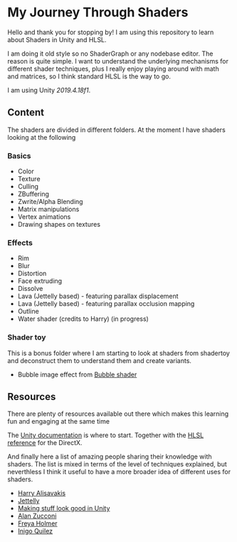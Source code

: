 # My Journey Through Shaders

Hello and thank you for stopping by!
I am using this repository to learn about Shaders in Unity and HLSL. 

I am doing it old style so no ShaderGraph or any nodebase editor.
The reason is quite simple. I want to understand the underlying mechanisms for different shader techniques, plus I really enjoy playing around with math and matrices, so I think standard HLSL is the way to go.

I am using Unity _2019.4.18f1_.

## Content

The shaders are divided in different folders. At the moment I have shaders looking at the following

### Basics

- Color
- Texture
- Culling
- ZBuffering
- Zwrite/Alpha Blending
- Matrix manipulations
- Vertex animations
- Drawing shapes on textures

### Effects

- Rim
- Blur
- Distortion
- Face extruding
- Dissolve
- Lava (Jettelly based)  - featuring parallax displacement
- Lava (Jettelly based)  - featuring parallax occlusion mapping
- Outline
- Water shader (credits to Harry) (in progress)

### Shader toy

This is a bonus folder where I am starting to look at shaders from shadertoy and deconstruct them to understand them and create variants.
- Bubble image effect from [Bubble shader](https://www.shadertoy.com/view/4dl3zn)

## Resources

There are plenty of resources available out there which makes this learning fun and engaging at the same time

The [Unity documentation](https://docs.unity3d.com/Manual/SL-ShadingLanguage.html) is where to start.
Together with the [HLSL reference](https://docs.microsoft.com/en-us/windows/win32/direct3dhlsl/dx-graphics-hlsl-reference) for the DirectX.

And finally here a list of amazing people sharing their knowledge with shaders. The list is mixed in terms of the level of techniques explained, but neverthless I think it useful to have a more broader idea of different uses for shaders.

- [Harry Alisavakis](https://twitter.com/HarryAlisavakis)
- [Jettelly](https://www.youtube.com/channel/UCDe9IaIvr1XOP3vbTgIekBQ)
- [Making stuff look good in Unity](https://www.youtube.com/channel/UCEklP9iLcpExB8vp_fWQseg)
- [Alan Zucconi](https://www.alanzucconi.com/tutorials/)
- [Freya Holmer](https://twitter.com/FreyaHolmer)
- [Inigo Quilez](https://iquilezles.org/index.html)
